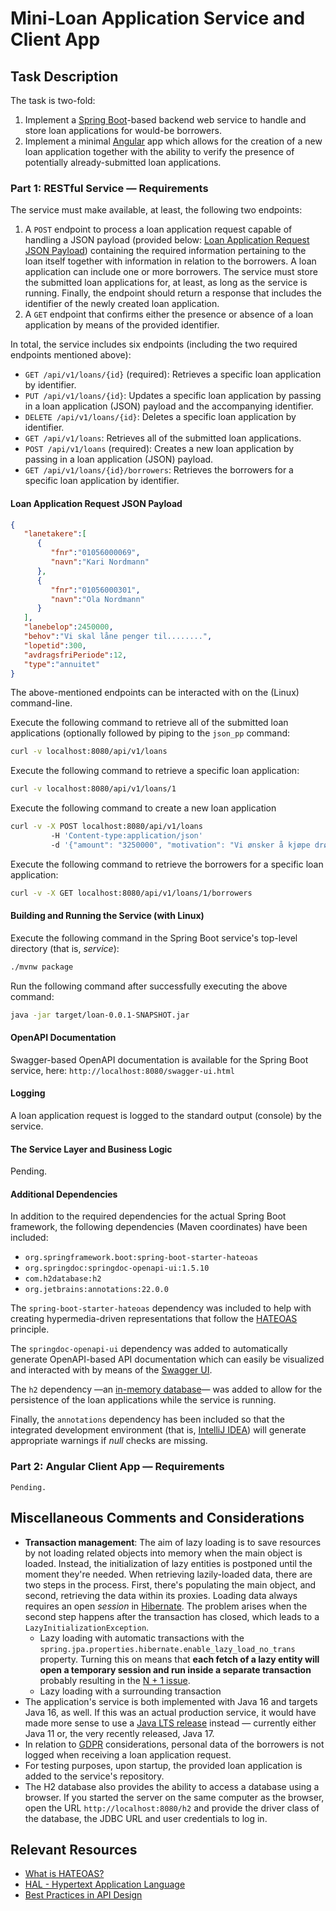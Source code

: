 # Mini-Loan Application Service and Client App

## Task Description

The task is two-fold:
1. Implement a [Spring Boot](https://spring.io/projects/spring-boot)-based backend web service to handle and store loan applications for would-be borrowers. 
2. Implement a minimal [Angular](https://angular.io/) app which allows for the creation of a new loan application together with the ability to verify the presence of potentially already-submitted loan applications.

### Part 1: RESTful Service &mdash; Requirements
The service must make available, at least, the following two endpoints:
1. A ```POST``` endpoint to process a loan application request capable of handling a JSON payload (provided below: [Loan Application Request JSON Payload](#loan-application-request-json-payload)) containing the required information pertaining to the loan itself together with information in relation to the borrowers. A loan application can include one or more borrowers. The service must store the submitted loan applications for, at least, as long as the service is running. Finally, the endpoint should return a response that includes the identifier of the newly created loan application.
2. A ```GET``` endpoint that confirms either the presence or absence of a loan application by means of the provided identifier.

In total, the service includes six endpoints (including the two required endpoints mentioned above):
- ```GET /api/v1/loans/{id}``` (required): Retrieves a specific loan application by identifier.
- ```PUT /api/v1/loans/{id}```: Updates a specific loan application by passing in a loan application (JSON) payload and the accompanying identifier.
- ```DELETE /api/v1/loans/{id}```: Deletes a specific loan application by identifier.
- ```GET /api/v1/loans```: Retrieves all of the submitted loan applications.
- ```POST /api/v1/loans``` (required): Creates a new loan application by passing in a loan application (JSON) payload.
- ```GET /api/v1/loans/{id}/borrowers```: Retrieves the borrowers for a specific loan application by identifier.

#### Loan Application Request JSON Payload

```json
{
   "lanetakere":[
      {
         "fnr":"01056000069",
         "navn":"Kari Nordmann"
      },
      {
         "fnr":"01056000301",
         "navn":"Ola Nordmann"
      }
   ],
   "lanebelop":2450000,
   "behov":"Vi skal låne penger til........",
   "lopetid":300,
   "avdragsfriPeriode":12,
   "type":"annuitet"
}
```

The above-mentioned endpoints can be interacted with on the (Linux) command-line.

Execute the following command to retrieve all of the submitted loan applications (optionally followed by piping to the ```json_pp``` command:

```bash
curl -v localhost:8080/api/v1/loans
```

Execute the following command to retrieve a specific loan application:

```bash
curl -v localhost:8080/api/v1/loans/1
```

Execute the following command to create a new loan application

```bash
curl -v -X POST localhost:8080/api/v1/loans
         -H 'Content-type:application/json'
         -d '{"amount": "3250000", "motivation": "Vi ønsker å kjøpe drømmehuset vårt.", "duration": "240", "deductionFreePeriod": "12", "type": "annuitet", "borrowers": [{"name": "Cecilie Johansen", "socialSecurityNumber": "01056000307"}, {"name": "Tommy Johansen", "socialSecurityNumber": "01056000311"}]}'
```

Execute the following command to retrieve the borrowers for a specific loan application:

```bash
curl -v -X GET localhost:8080/api/v1/loans/1/borrowers
```

#### Building and Running the Service (with Linux)
Execute the following command in the Spring Boot service's top-level directory (that is, _service_):

```bash
./mvnw package
``` 

Run the following command after successfully executing the above command:

```bash
java -jar target/loan-0.0.1-SNAPSHOT.jar
```

#### OpenAPI Documentation
Swagger-based OpenAPI documentation is available for the Spring Boot service, here: ```http://localhost:8080/swagger-ui.html```

#### Logging
A loan application request is logged to the standard output (console) by the service.

#### The Service Layer and Business Logic
Pending.

#### Additional Dependencies
In addition to the required dependencies for the actual Spring Boot framework, the following dependencies (Maven coordinates) have been included:
- ```org.springframework.boot:spring-boot-starter-hateoas```
- ```org.springdoc:springdoc-openapi-ui:1.5.10```
- ```com.h2database:h2```
- ```org.jetbrains:annotations:22.0.0```

The ```spring-boot-starter-hateoas``` dependency was included to help with creating hypermedia-driven representations that follow the [HATEOAS](https://restcookbook.com/Basics/hateoas/) principle.

The ```springdoc-openapi-ui``` dependency was added to automatically generate OpenAPI-based API documentation which can easily be visualized and interacted with by means of the [Swagger UI](https://swagger.io/tools/swagger-ui/).

The ```h2``` dependency &mdash;an [in-memory database](https://www.h2database.com/html/main.html)&mdash; was added to allow for the persistence of the loan applications while the service is running. 

Finally, the ```annotations``` dependency has been included so that the integrated development environment (that is, [IntelliJ IDEA](https://www.jetbrains.com/idea/)) will generate appropriate warnings if *null* checks are missing.

### Part 2: Angular Client App &mdash; Requirements
	Pending.

## Miscellaneous Comments and Considerations
- **Transaction management**: The aim of lazy loading is to save resources by not loading related objects into memory when the main object is loaded. Instead, the initialization of lazy entities is postponed until the moment they're needed. When retrieving lazily-loaded data, there are two steps in the process. First, there's populating the main object, and second, retrieving the data within its proxies. Loading data always requires an open *session* in [Hibernate](https://hibernate.org/). The problem arises when the second step happens after the transaction has closed, which leads to a ```LazyInitializationException```.
    - Lazy loading with automatic transactions with the ```spring.jpa.properties.hibernate.enable_lazy_load_no_trans``` property. Turning this on means that **each fetch of a lazy entity will open a temporary session and run inside a separate transaction** probably resulting in the [N + 1 issue](https://vladmihalcea.com/n-plus-1-query-problem/).
    - Lazy loading with a surrounding transaction 
- The application's service is both implemented with Java 16 and targets Java 16, as well. If this was an actual production 
service, it would have made more sense to use a [Java LTS release](https://www.oracle.com/java/technologies/java-se-support-roadmap.html) instead &mdash; 
currently either Java 11 or, the very recently released, Java 17.
- In relation to [GDPR](https://gdpr-info.eu/) considerations, personal data of the borrowers is not logged when receiving a loan application request.
- For testing purposes, upon startup, the provided loan application is added to the service's repository.
- The H2 database also provides the ability to access a database using a browser. If you started the server on the same computer as the browser, open the URL ```http://localhost:8080/h2``` and provide the driver class of the database, the JDBC URL and user credentials to log in.

## Relevant Resources
- [What is HATEOAS?](https://dzone.com/articles/rest-api-what-is-hateoas)
- [HAL - Hypertext Application Language](https://stateless.group/hal_specification.html)
- [Best Practices in API Design](https://swagger.io/resources/articles/best-practices-in-api-design/)
